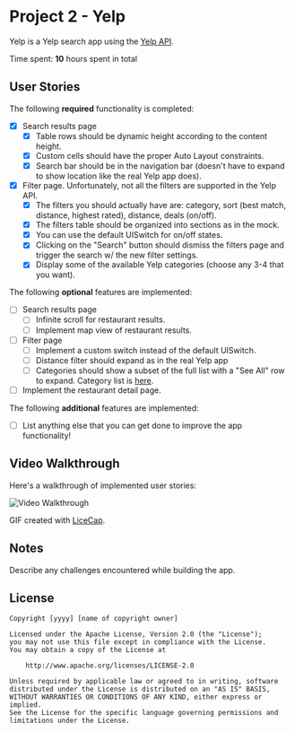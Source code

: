 # Project 2 - Yelp

Yelp is a Yelp search app using the [Yelp API](http://www.yelp.com/developers/documentation/v2/search_api).

Time spent: **10** hours spent in total

## User Stories

The following **required** functionality is completed:

- [X] Search results page
   - [X] Table rows should be dynamic height according to the content height.
   - [X] Custom cells should have the proper Auto Layout constraints.
   - [X] Search bar should be in the navigation bar (doesn't have to expand to show location like the real Yelp app does).
- [X] Filter page. Unfortunately, not all the filters are supported in the Yelp API.
   - [X] The filters you should actually have are: category, sort (best match, distance, highest rated), distance, deals (on/off).
   - [X] The filters table should be organized into sections as in the mock.
   - [X] You can use the default UISwitch for on/off states.
   - [X] Clicking on the "Search" button should dismiss the filters page and trigger the search w/ the new filter settings.
   - [X] Display some of the available Yelp categories (choose any 3-4 that you want).

The following **optional** features are implemented:

- [ ] Search results page
   - [ ] Infinite scroll for restaurant results.
   - [ ] Implement map view of restaurant results.
- [ ] Filter page
   - [ ] Implement a custom switch instead of the default UISwitch.
   - [ ] Distance filter should expand as in the real Yelp app
   - [ ] Categories should show a subset of the full list with a "See All" row to expand. Category list is [here](http://www.yelp.com/developers/documentation/category_list).
- [ ] Implement the restaurant detail page.

The following **additional** features are implemented:

- [ ] List anything else that you can get done to improve the app functionality!

## Video Walkthrough

Here's a walkthrough of implemented user stories:

<img src="http://i.imgur.com/ogYs7l6.gif" title='Video Walkthrough' width='' alt='Video Walkthrough' />

GIF created with [LiceCap](http://www.cockos.com/licecap/).

## Notes

Describe any challenges encountered while building the app.

## License

    Copyright [yyyy] [name of copyright owner]

    Licensed under the Apache License, Version 2.0 (the "License");
    you may not use this file except in compliance with the License.
    You may obtain a copy of the License at

        http://www.apache.org/licenses/LICENSE-2.0

    Unless required by applicable law or agreed to in writing, software
    distributed under the License is distributed on an "AS IS" BASIS,
    WITHOUT WARRANTIES OR CONDITIONS OF ANY KIND, either express or implied.
    See the License for the specific language governing permissions and
    limitations under the License.

